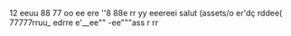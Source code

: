 
12
eeuu
88
77
oo
ee
ere
''8
88e
rr
yy
eeereei
salut (assets/o
er'dç
rddee(
77777rruu_
edrre
e'__ee""
-ee"""ass
r
rr
